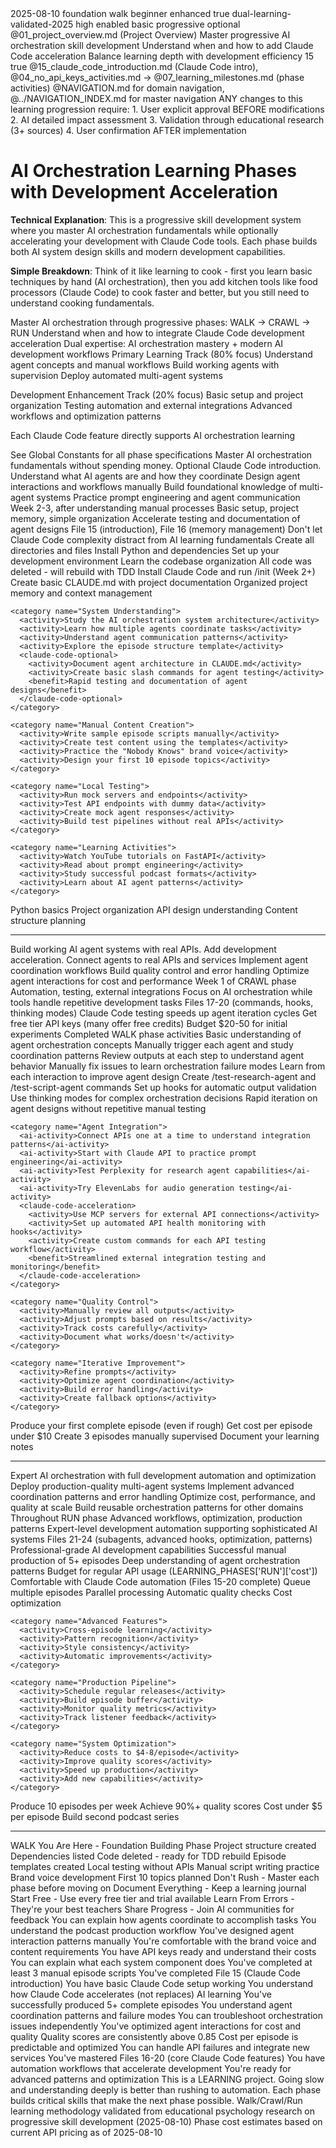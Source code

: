 <document type="learning-guide" id="02" version="3.0.0" claude-code-optimized="true">
  <metadata>
    <title>AI Orchestration Learning Phases with Development Acceleration</title>
    <created>2025-08-10</created>
    <category>foundation</category>
    <phase>walk</phase>
    <skill-level>beginner</skill-level>
    <claude-code-integration>enhanced</claude-code-integration>
    <requires-approval>true</requires-approval>
    <validation-status>dual-learning-validated-2025</validation-status>
  </metadata>
  
  <claude-code-features>
    <context-loading-priority>high</context-loading-priority>
    <memory-integration>enabled</memory-integration>
    <thinking-mode-support>basic</thinking-mode-support>
    <automation-level>progressive</automation-level>
    <mcp-integration>optional</mcp-integration>
  </claude-code-features>
  
  <learning-integration>
    <prerequisites>@01_project_overview.md (Project Overview)</prerequisites>
    <learning-outcomes>
      <outcome>Master progressive AI orchestration skill development</outcome>
      <outcome>Understand when and how to add Claude Code acceleration</outcome>
      <outcome>Balance learning depth with development efficiency</outcome>
    </learning-outcomes>
    <hands-on-activities>15</hands-on-activities>
    <feynman-explanation-required>true</feynman-explanation-required>
    <cross-references>@15_claude_code_introduction.md (Claude Code intro), @04_no_api_keys_activities.md → @07_learning_milestones.md (phase activities)</cross-references>
    <navigation>@NAVIGATION.md for domain navigation, @../NAVIGATION_INDEX.md for master navigation</navigation>
  </learning-integration>

  <change-approval-notice>
    <critical>
      ANY changes to this learning progression require:
      1. User explicit approval BEFORE modifications
      2. AI detailed impact assessment  
      3. Validation through educational research (3+ sources)
      4. User confirmation AFTER implementation
    </critical>
  </change-approval-notice>

# AI Orchestration Learning Phases with Development Acceleration

**Technical Explanation**: This is a progressive skill development system where you master AI orchestration fundamentals while optionally accelerating your development with Claude Code tools. Each phase builds both AI system design skills and modern development capabilities.

**Simple Breakdown**: Think of it like learning to cook - first you learn basic techniques by hand (AI orchestration), then you add kitchen tools like food processors (Claude Code) to cook faster and better, but you still need to understand cooking fundamentals.

<learning-objectives>
  <primary>Master AI orchestration through progressive phases: WALK → CRAWL → RUN</primary>
  <secondary>Understand when and how to integrate Claude Code development acceleration</secondary>
  <outcome>Dual expertise: AI orchestration mastery + modern AI development workflows</outcome>
</learning-objectives>

<dual-learning-framework>
  <ai-orchestration-focus>Primary Learning Track (80% focus)</ai-orchestration-focus>
  <phase-progression>
    <walk>Understand agent concepts and manual workflows</walk>
    <crawl>Build working agents with supervision</crawl>
    <run>Deploy automated multi-agent systems</run>
  </phase-progression>
  
  <claude-code-acceleration>Development Enhancement Track (20% focus)</claude-code-acceleration>
  <integration-points>
    <walk>Basic setup and project organization</walk>
    <crawl>Testing automation and external integrations</crawl>
    <run>Advanced workflows and optimization patterns</run>
  </integration-points>
  
  <synergy-principle>Each Claude Code feature directly supports AI orchestration learning</synergy-principle>
</dual-learning-framework>

<phase number="1" name="WALK" duration="LEARNING_PHASES['WALK']['duration']" cost="LEARNING_PHASES['WALK']['cost']">
  <reference>See Global Constants for all phase specifications</reference>
  <phase-description>
    Master AI orchestration fundamentals without spending money. Optional Claude Code introduction.
  </phase-description>
  
  <ai-orchestration-objectives>
    <objective>Understand what AI agents are and how they coordinate</objective>
    <objective>Design agent interactions and workflows manually</objective>
    <objective>Build foundational knowledge of multi-agent systems</objective>
    <objective>Practice prompt engineering and agent communication</objective>
  </ai-orchestration-objectives>
  
  <claude-code-integration-optional>
    <when>Week 2-3, after understanding manual processes</when>
    <scope>Basic setup, project memory, simple organization</scope>
    <benefit>Accelerate testing and documentation of agent designs</benefit>
    <files>File 15 (introduction), File 16 (memory management)</files>
    <warning>Don't let Claude Code complexity distract from AI learning fundamentals</warning>
  </claude-code-integration-optional>
  
  <free-activities>
    <category name="Setup">
      <activity>Create all directories and files</activity>
      <activity>Install Python and dependencies</activity>
      <activity>Set up your development environment</activity>
      <activity>Learn the codebase organization</activity>
      <note>All code was deleted - will rebuild with TDD</note>
      <claude-code-optional>
        <activity>Install Claude Code and run /init (Week 2+)</activity>
        <activity>Create basic CLAUDE.md with project documentation</activity>
        <benefit>Organized project memory and context management</benefit>
      </claude-code-optional>
    </category>
    
    <category name="System Understanding">
      <activity>Study the AI orchestration system architecture</activity>
      <activity>Learn how multiple agents coordinate tasks</activity>
      <activity>Understand agent communication patterns</activity>
      <activity>Explore the episode structure template</activity>
      <claude-code-optional>
        <activity>Document agent architecture in CLAUDE.md</activity>
        <activity>Create basic slash commands for agent testing</activity>
        <benefit>Rapid testing and documentation of agent designs</benefit>
      </claude-code-optional>
    </category>
    
    <category name="Manual Content Creation">
      <activity>Write sample episode scripts manually</activity>
      <activity>Create test content using the templates</activity>
      <activity>Practice the "Nobody Knows" brand voice</activity>
      <activity>Design your first 10 episode topics</activity>
    </category>
    
    <category name="Local Testing">
      <activity>Run mock servers and endpoints</activity>
      <activity>Test API endpoints with dummy data</activity>
      <activity>Create mock agent responses</activity>
      <activity>Build test pipelines without real APIs</activity>
    </category>
    
    <category name="Learning Activities">
      <activity>Watch YouTube tutorials on FastAPI</activity>
      <activity>Read about prompt engineering</activity>
      <activity>Study successful podcast formats</activity>
      <activity>Learn about AI agent patterns</activity>
    </category>
  </free-activities>
  
  <skills-gained>
    <skill>Python basics</skill>
    <skill>Project organization</skill>
    <skill>API design understanding</skill>
    <skill>Content structure planning</skill>
  </skills-gained>
</phase>

---

<phase number="2" name="CRAWL" duration="Weeks 5-12" cost="$20-50">
  <phase-description>
    Build working AI agent systems with real APIs. Add development acceleration.
  </phase-description>
  
  <ai-orchestration-objectives>
    <objective>Connect agents to real APIs and services</objective>
    <objective>Implement agent coordination workflows</objective>
    <objective>Build quality control and error handling</objective>
    <objective>Optimize agent interactions for cost and performance</objective>
  </ai-orchestration-objectives>
  
  <claude-code-acceleration-recommended>
    <when>Week 1 of CRAWL phase</when>
    <scope>Automation, testing, external integrations</scope>
    <benefit>Focus on AI orchestration while tools handle repetitive development tasks</benefit>
    <files>Files 17-20 (commands, hooks, thinking modes)</files>
    <synergy>Claude Code testing speeds up agent iteration cycles</synergy>
  </claude-code-acceleration-recommended>
  
  <prerequisites>
    <requirement>Get free tier API keys (many offer free credits)</requirement>
    <requirement>Budget $20-50 for initial experiments</requirement>
    <requirement>Completed WALK phase activities</requirement>
    <requirement>Basic understanding of agent orchestration concepts</requirement>
  </prerequisites>
  
  <building-activities>
    <category name="Single Episode Production">
      <ai-activity>Manually trigger each agent and study coordination patterns</ai-activity>
      <ai-activity>Review outputs at each step to understand agent behavior</ai-activity>
      <ai-activity>Manually fix issues to learn orchestration failure modes</ai-activity>
      <ai-activity>Learn from each interaction to improve agent design</ai-activity>
      <claude-code-acceleration>
        <activity>Create /test-research-agent and /test-script-agent commands</activity>
        <activity>Set up hooks for automatic output validation</activity>
        <activity>Use thinking modes for complex orchestration decisions</activity>
        <benefit>Rapid iteration on agent designs without repetitive manual testing</benefit>
      </claude-code-acceleration>
    </category>
    
    <category name="Agent Integration">
      <ai-activity>Connect APIs one at a time to understand integration patterns</ai-activity>
      <ai-activity>Start with Claude API to practice prompt engineering</ai-activity>
      <ai-activity>Test Perplexity for research agent capabilities</ai-activity>
      <ai-activity>Try ElevenLabs for audio generation testing</ai-activity>
      <claude-code-acceleration>
        <activity>Use MCP servers for external API connections</activity>
        <activity>Set up automated API health monitoring with hooks</activity>
        <activity>Create custom commands for each API testing workflow</activity>
        <benefit>Streamlined external integration testing and monitoring</benefit>
      </claude-code-acceleration>
    </category>
    
    <category name="Quality Control">
      <activity>Manually review all outputs</activity>
      <activity>Adjust prompts based on results</activity>
      <activity>Track costs carefully</activity>
      <activity>Document what works/doesn't</activity>
    </category>
    
    <category name="Iterative Improvement">
      <activity>Refine prompts</activity>
      <activity>Optimize agent coordination</activity>
      <activity>Build error handling</activity>
      <activity>Create fallback options</activity>
    </category>
  </building-activities>
  
  <milestones>
    <milestone status="pending">Produce your first complete episode (even if rough)</milestone>
    <milestone status="pending">Get cost per episode under $10</milestone>
    <milestone status="pending">Create 3 episodes manually supervised</milestone>
    <milestone status="pending">Document your learning notes</milestone>
  </milestones>
</phase>

---

<phase number="3" name="RUN" duration="LEARNING_PHASES['RUN']['duration']" cost="LEARNING_PHASES['RUN']['cost']">
  <phase-description>
    Expert AI orchestration with full development automation and optimization
  </phase-description>
  
  <ai-orchestration-mastery>
    <objective>Deploy production-quality multi-agent systems</objective>
    <objective>Implement advanced coordination patterns and error handling</objective>
    <objective>Optimize cost, performance, and quality at scale</objective>
    <objective>Build reusable orchestration patterns for other domains</objective>
  </ai-orchestration-mastery>
  
  <claude-code-mastery-integration>
    <when>Throughout RUN phase</when>
    <scope>Advanced workflows, optimization, production patterns</scope>
    <benefit>Expert-level development automation supporting sophisticated AI systems</benefit>
    <files>Files 21-24 (subagents, advanced hooks, optimization, patterns)</files>
    <outcome>Professional-grade AI development capabilities</outcome>
  </claude-code-mastery-integration>
  
  <prerequisites>
    <requirement>Successful manual production of 5+ episodes</requirement>
    <requirement>Deep understanding of agent orchestration patterns</requirement>
    <requirement>Budget for regular API usage (LEARNING_PHASES['RUN']['cost'])</requirement>
    <requirement>Comfortable with Claude Code automation (Files 15-20 complete)</requirement>
  </prerequisites>
  
  <automation-activities>
    <category name="Batch Production">
      <activity>Queue multiple episodes</activity>
      <activity>Parallel processing</activity>
      <activity>Automatic quality checks</activity>
      <activity>Cost optimization</activity>
    </category>
    
    <category name="Advanced Features">
      <activity>Cross-episode learning</activity>
      <activity>Pattern recognition</activity>
      <activity>Style consistency</activity>
      <activity>Automatic improvements</activity>
    </category>
    
    <category name="Production Pipeline">
      <activity>Schedule regular releases</activity>
      <activity>Build episode buffer</activity>
      <activity>Monitor quality metrics</activity>
      <activity>Track listener feedback</activity>
    </category>
    
    <category name="System Optimization">
      <activity>Reduce costs to $4-8/episode</activity>
      <activity>Improve quality scores</activity>
      <activity>Speed up production</activity>
      <activity>Add new capabilities</activity>
    </category>
  </automation-activities>
  
  <advanced-goals>
    <goal status="pending">Produce 10 episodes per week</goal>
    <goal status="pending">Achieve 90%+ quality scores</goal>
    <goal status="pending">Cost under $5 per episode</goal>
    <goal status="pending">Build second podcast series</goal>
  </advanced-goals>
</phase>

---

<current-status>
  <current-phase>WALK</current-phase>
  <description>You Are Here - Foundation Building Phase</description>
  
  <walk-phase-checklist>
    <item status="completed">Project structure created</item>
    <item status="completed">Dependencies listed</item>
    <item status="updated">Code deleted - ready for TDD rebuild</item>
    <item status="completed">Episode templates created</item>
    <item status="pending">Local testing without APIs</item>
    <item status="pending">Manual script writing practice</item>
    <item status="pending">Brand voice development</item>
    <item status="pending">First 10 topics planned</item>
  </walk-phase-checklist>
</current-status>

<success-tips>
  <tip number="1" category="pacing">Don't Rush - Master each phase before moving on</tip>
  <tip number="2" category="documentation">Document Everything - Keep a learning journal</tip>
  <tip number="3" category="cost">Start Free - Use every free tier and trial available</tip>
  <tip number="4" category="mindset">Learn From Errors - They're your best teachers</tip>
  <tip number="5" category="community">Share Progress - Join AI communities for feedback</tip>
</success-tips>

<phase-transitions>
  <transition from="WALK" to="CRAWL">
    <ai-orchestration-readiness>
      <criterion>You can explain how agents coordinate to accomplish tasks</criterion>
      <criterion>You understand the podcast production workflow</criterion>
      <criterion>You've designed agent interaction patterns manually</criterion>
      <criterion>You're comfortable with the brand voice and content requirements</criterion>
    </ai-orchestration-readiness>
    <technical-readiness>
      <criterion>You have API keys ready and understand their costs</criterion>
      <criterion>You can explain what each system component does</criterion>
      <criterion>You've completed at least 3 manual episode scripts</criterion>
    </technical-readiness>
    <claude-code-readiness optional="true">
      <criterion>You've completed File 15 (Claude Code introduction)</criterion>
      <criterion>You have basic Claude Code setup working</criterion>
      <criterion>You understand how Claude Code accelerates (not replaces) AI learning</criterion>
    </claude-code-readiness>
  </transition>
  
  <transition from="CRAWL" to="RUN">
    <ai-orchestration-mastery>
      <criterion>You've successfully produced 5+ complete episodes</criterion>
      <criterion>You understand agent coordination patterns and failure modes</criterion>
      <criterion>You can troubleshoot orchestration issues independently</criterion>
      <criterion>You've optimized agent interactions for cost and quality</criterion>
    </ai-orchestration-mastery>
    <technical-proficiency>
      <criterion>Quality scores are consistently above 0.85</criterion>
      <criterion>Cost per episode is predictable and optimized</criterion>
      <criterion>You can handle API failures and integrate new services</criterion>
    </technical-proficiency>
    <claude-code-proficiency optional="true">
      <criterion>You've mastered Files 16-20 (core Claude Code features)</criterion>
      <criterion>You have automation workflows that accelerate development</criterion>
      <criterion>You're ready for advanced patterns and optimization</criterion>
    </claude-code-proficiency>
  </transition>
</phase-transitions>

<learning-philosophy>
  <core-principle>
    This is a LEARNING project. Going slow and understanding deeply 
    is better than rushing to automation. Each phase builds critical 
    skills that make the next phase possible.
  </core-principle>
</learning-philosophy>

<validation-notes>
  <methodology>
    Walk/Crawl/Run learning methodology validated from educational 
    psychology research on progressive skill development (2025-08-10)
  </methodology>
  
  <cost-estimates>
    Phase cost estimates based on current API pricing as of 2025-08-10
  </cost-estimates>
</validation-notes>

</document>